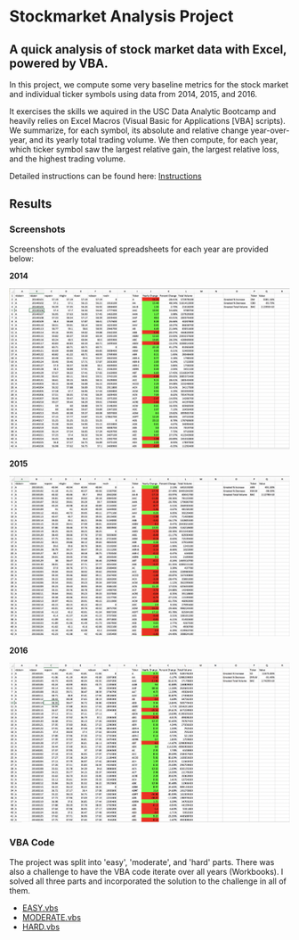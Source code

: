 # Stockmarket Analysis Project

## A quick analysis of stock market data with Excel, powered by VBA.

In this project, we compute some very baseline metrics for the stock market and individual ticker symbols using data from 2014, 2015, and 2016.

It exercises the skills we aquired in the USC Data Analytic Bootcamp and heavily relies on Excel Macros (Visual Basic for Applications [VBA] scripts). We summarize, for each symbol, its absolute and relative change year-over-year, and its yearly total trading volume. We then compute, for each year, which ticker symbol saw the largest relative gain, the largest relative loss, and the highest trading volume.

Detailed instructions can be found here: [Instructions](instructions/README.md)

## Results

### Screenshots

Screenshots of the evaluated spreadsheets for each year are provided below:

**2014**

![2014](screenshot-2014.png)

**2015**

![2015](screenshot-2015.png)

**2016**

![2016](screenshot-2016.png)


### VBA Code

The project was split into 'easy', 'moderate', and 'hard' parts. There was also a challenge to have the VBA code iterate over all years (Workbooks). I solved all three parts and incorporated the solution to the challenge in all of them.

* [EASY.vbs](EASY.vbs)
* [MODERATE.vbs](MODERATE.vbs)
* [HARD.vbs](HARD.vbs)
